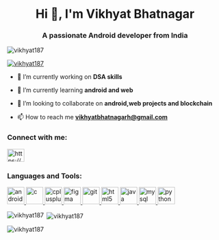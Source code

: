 <h1 align="center">Hi 👋, I'm Vikhyat Bhatnagar</h1>
<h3 align="center">A passionate Android developer from India</h3>

<p align="left"> <img src="https://komarev.com/ghpvc/?username=vikhyat187&label=Profile%20views&color=0e75b6&style=flat" alt="vikhyat187" /> </p>

<p align="left"> <a href="https://github.com/ryo-ma/github-profile-trophy"><img src="https://github-profile-trophy.vercel.app/?username=vikhyat187" alt="vikhyat187" /></a> </p>

- 🔭 I’m currently working on **DSA skills**

- 🌱 I’m currently learning **android and web**

- 👯 I’m looking to collaborate on **android,web projects and blockchain**

- 📫 How to reach me **vikhyatbhatnagarh@gmail.com**

<h3 align="left">Connect with me:</h3>
<p align="left">
<a href="https://linkedin.com/in/https://www.linkedin.com/in/vikhyat-bhatnagar-1402b7196/" target="blank"><img align="center" src="https://cdn.jsdelivr.net/npm/simple-icons@3.0.1/icons/linkedin.svg" alt="https://www.linkedin.com/in/vikhyat-bhatnagar-1402b7196/" height="30" width="40" /></a>
</p>

<h3 align="left">Languages and Tools:</h3>
<p align="left"> <a href="https://developer.android.com" target="_blank"> <img src="https://devicons.github.io/devicon/devicon.git/icons/android/android-original-wordmark.svg" alt="android" width="40" height="40"/> </a> <a href="https://www.cprogramming.com/" target="_blank"> <img src="https://devicons.github.io/devicon/devicon.git/icons/c/c-original.svg" alt="c" width="40" height="40"/> </a> <a href="https://www.w3schools.com/cpp/" target="_blank"> <img src="https://devicons.github.io/devicon/devicon.git/icons/cplusplus/cplusplus-original.svg" alt="cplusplus" width="40" height="40"/> </a> <a href="https://www.figma.com/" target="_blank"> <img src="https://www.vectorlogo.zone/logos/figma/figma-icon.svg" alt="figma" width="40" height="40"/> </a> <a href="https://git-scm.com/" target="_blank"> <img src="https://www.vectorlogo.zone/logos/git-scm/git-scm-icon.svg" alt="git" width="40" height="40"/> </a> <a href="https://www.w3.org/html/" target="_blank"> <img src="https://devicons.github.io/devicon/devicon.git/icons/html5/html5-original-wordmark.svg" alt="html5" width="40" height="40"/> </a> <a href="https://www.java.com" target="_blank"> <img src="https://devicons.github.io/devicon/devicon.git/icons/java/java-original-wordmark.svg" alt="java" width="40" height="40"/> </a> <a href="https://www.mysql.com/" target="_blank"> <img src="https://devicons.github.io/devicon/devicon.git/icons/mysql/mysql-original-wordmark.svg" alt="mysql" width="40" height="40"/> </a> <a href="https://www.python.org" target="_blank"> <img src="https://devicons.github.io/devicon/devicon.git/icons/python/python-original.svg" alt="python" width="40" height="40"/> </a> </p>

<p><img align="left" src="https://github-readme-stats.vercel.app/api/top-langs?username=vikhyat187&show_icons=true&locale=en&layout=compact" alt="vikhyat187" /></p>

<p>&nbsp;<img align="center" src="https://github-readme-stats.vercel.app/api?username=vikhyat187&show_icons=true&locale=en" alt="vikhyat187" /></p>

<p><img align="center" src="https://github-readme-streak-stats.herokuapp.com/?user=vikhyat187&" alt="vikhyat187" /></p>

